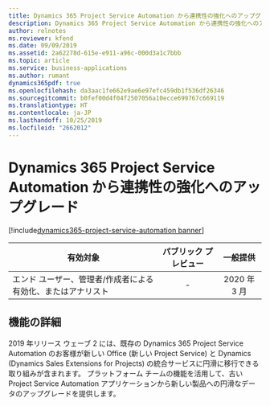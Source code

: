 ```yaml
---
title: Dynamics 365 Project Service Automation から連携性の強化へのアップグレード
description: Dynamics 365 Project Service Automation から連携性の強化へのアップグレード
author: relnotes
ms.reviewer: kfend
ms.date: 09/09/2019
ms.assetid: 2a62278d-615e-e911-a96c-000d3a1c7bbb
ms.topic: article
ms.service: business-applications
ms.author: rumant
dynamics365pdf: true
ms.openlocfilehash: da3aac1fe662e9ae6e97efc459db1f536df26346
ms.sourcegitcommit: b0fef00d4f04f2507056a10ecce699767c669119
ms.translationtype: HT
ms.contentlocale: ja-JP
ms.lasthandoff: 10/25/2019
ms.locfileid: "2662012"
---
```

# <a name="upgrade-from-dynamics-365-project-service-automation-to-better-together"></a>Dynamics 365 Project Service Automation から連携性の強化へのアップグレード
[!include[dynamics365-project-service-automation banner](../includes/dynamics365-project-service-automation.md)]

| 有効対象    |  パブリック プレビュー | 一般提供 | 
| ---------- | :----------: |:----------: |
|エンド ユーザー、管理者/作成者による有効化、またはアナリスト|-| 2020 年 3 月|






## <a name="feature-details"></a>機能の詳細
<!--feature detail start -->
2019 年リリース ウェーブ 2 には、既存の Dynamics 365 Project Service Automation のお客様が新しい Office (新しい Project Service) と Dynamics (Dynamics Sales Extensions for Projects) の統合サービスに円滑に移行できる取り組みが含まれます。 プラットフォーム チームの機能を活用して、古い Project Service Automation アプリケーションから新しい製品への円滑なデータのアップグレードを提供します。
<!--feature detail end -->









